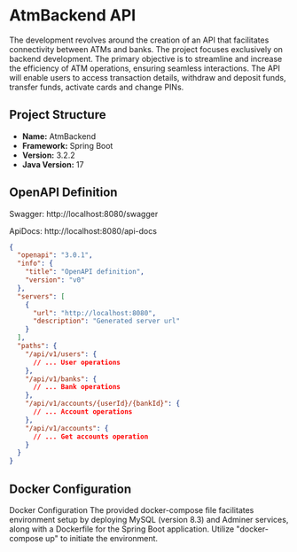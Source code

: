 # AtmBackend API

The development revolves around the creation of an API that facilitates connectivity between ATMs and banks. The project focuses exclusively on backend development. The primary objective is to streamline and increase the efficiency of ATM operations, ensuring seamless interactions. The API will enable users to access transaction details, withdraw and deposit funds, transfer funds, activate cards and change PINs.

## Project Structure

- **Name:** AtmBackend
- **Framework:** Spring Boot
- **Version:** 3.2.2
- **Java Version:** 17

## OpenAPI Definition

Swagger: http://localhost:8080/swagger

ApiDocs: http://localhost:8080/api-docs
```json
{
  "openapi": "3.0.1",
  "info": {
    "title": "OpenAPI definition",
    "version": "v0"
  },
  "servers": [
    {
      "url": "http://localhost:8080",
      "description": "Generated server url"
    }
  ],
  "paths": {
    "/api/v1/users": {
      // ... User operations
    },
    "/api/v1/banks": {
      // ... Bank operations
    },
    "/api/v1/accounts/{userId}/{bankId}": {
      // ... Account operations
    },
    "/api/v1/accounts": {
      // ... Get accounts operation
    }
  }
}
```
## Docker Configuration

Docker Configuration
The provided docker-compose file facilitates environment setup by deploying MySQL (version 8.3) and Adminer services, along with a Dockerfile for the Spring Boot application. Utilize "docker-compose up" to initiate the environment.
